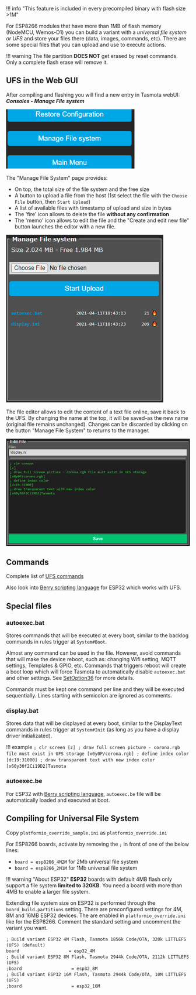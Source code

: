 !!! info "This feature is included in every precompiled binary with flash size >1M"

For ESP8266 modules that have more than 1MB of flash memory (NodeMCU, Wemos-D1) you can build a variant 
with a _universal file system or UFS_ and store your files there (data, images, commands, etc).
There are some special files that you can upload and use to execute actions.

!!! warning
    The file partition **DOES NOT** get erased by reset commands. Only a complete flash erase will remove it.

## UFS in the Web GUI

After compiling and flashing you will find a new entry in Tasmota webUI: ***Consoles - Manage File system***

![Manage File System button](_media/ufs_menu_manage.png)

The "Manage File System" page provides:

* On top, the total size of the file system and the free size
* A button to upload a file from the host (1st select the file with the `Choose File` button, then `Start Upload`)
* A list of available files with timestamp of upload and size in bytes
* The 'fire' icon allows to delete the file **without any confirmation**
* The 'memo' icon allows to edit the file and the "Create and edit new file"
button launches the editor with a new file.

![Manage File System page](_media/ufs_manage_file_system.png)

The file editor allows to edit the content of a text file online, save it back to the UFS. 
By changing the name at the top, it will be saved-as the new name (original file remains unchanged).
Changes can be discarded by clicking on the button "Manage File System" to returns to the manager.

![File editor](_media/ufs_file_editor.png)

## Commands
Complete list of [UFS commands](Commands#ufs)

Also look into [Berry scripting language](Berry.md#loading-filesystem) for ESP32 which works with UFS.

## Special files

### autoexec.bat

Stores commands that will be executed at every boot, similar to the backlog commands in rules trigger at `System#Boot`. 

Almost any command can be used in the file. However, avoid commands that will make the device reboot, 
such as: changing Wifi setting, MQTT settings, Templates & GPIO, etc. Commands that triggers reboot
will create a boot loop which will force Tasmota to automatically disable `autoexec.bat` and other settings.
See [SetOption36](Commands#setoption36) for more details.

Commands must be kept one command per line and they will be executed sequentially. Lines starting with semicolon are ignored as comments.

### display.bat

Stores data that will be displayed at every boot, similar to the DisplayText commands in rules trigger at `System#Init` (as long as you have a display driver initializated).

!!! example
    ```
    ; clr screen
    [z]
    ; draw full screen picture - corona.rgb file must exist in UFS storage
    [x0y0P/corona.rgb]
    ; define index color
    [dc19:31000]
    ; draw transparent text with new index color
    [x60y30f2Ci19D2]Tasmota
    ```

### autoexec.be

For ESP32 with [Berry scripting language](Berry.md), `autoexec.be` file will be automatically loaded and executed at boot.

## Compiling for Universal File System

Copy `platformio_override_sample.ini` as `platformio_override.ini`

For ESP8266 boards, activate by removing the `;` in front of one of the below lines:

* `board = esp8266_4M2M` for 2Mb universal file system    
* `board = esp8266_2M1M` for 1Mb universal file system


!!! warning "About ESP32"
    **ESP32** boards with default 4MB flash only support a file system **limited to 320KB**. You need a board with more 
    than 4MB to enable a larger file system.

Extending file system size on ESP32 is performed through the `board_build.partitions` setting. 
There are preconfigured settings for 4M, 8M and 16MB ESP32 devices. The are enabled in `platformio_override.ini`
like for the ESP8266. Comment the standard setting and uncomment the variant you want.

```
; Build variant ESP32 4M Flash, Tasmota 1856k Code/OTA, 320k LITTLEFS (UFS) (default)
board                   = esp32_4M
; Build variant ESP32 8M Flash, Tasmota 2944k Code/OTA, 2112k LITTLEFS (UFS)
;board                   = esp32_8M
; Build variant ESP32 16M Flash, Tasmota 2944k Code/OTA, 10M LITTLEFS (UFS)
;board                   = esp32_16M
```
